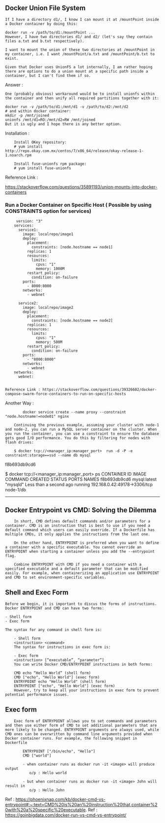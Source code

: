 ## Docker Union File System

    If I have a directory d1/, I know I can mount it at /mountPoint inside a Docker container by doing this:

    docker run -v /path/to/d1:/mountPoint ...
    However, I have two directories d1/ and d2/ (let's say they contain files a.txt and b.txt respectively).

    I want to mount the union of these two directories at /mountPoint in my container, i.e. I want /mountPoint/a.txt and /mountPoint/b.txt to exist.

    Given that Docker uses UnionFS a lot internally, I am rather hoping there are options to do a union mount at a specific path inside a container, but I can't find them if so.
    
Answer :

    One (probably obvious) workaround would be to install unionfs within the container and then unify all required partitions together with it:

    docker run -v /path/to/d1:/mnt/d1 -v /path/to/d2:/mnt/d2
    # and within docker container:
    mkdir -p /mnt/joined
    unionfs /mnt/d1=RO:/mnt/d2=RW /mnt/joined
    But it is ugly and I hope there is any better option.
    
Installation :

        Install OKey repository:
        # yum install http://repo.okay.com.mx/centos/7/x86_64/release/okay-release-1-1.noarch.rpm
        
        Install fuse-unionfs rpm package:
        # yum install fuse-unionfs
    
    
Reference Link :

https://stackoverflow.com/questions/35891193/union-mounts-into-docker-containers


### Run a Docker Container on Specific Host ( Possible by using CONSTRAINTS option for services)

         version: "3"
        services:
          service1:
            image: localrepo/image1
            deploy:
              placement:
                constraints: [node.hostname == node1]
              replicas: 1
              resources:
                limits:
                  cpus: "1"
                  memory: 1000M
              restart_policy:
                condition: on-failure
            ports:
              - 8000:8000
            networks:
              - webnet

          service2:
            image: localrepo/image2
            deploy:
              placement:
                constraints: [node.hostname == node2]
              replicas: 1
              resources:
                limits:
                  cpus: "1"
                  memory: 500M
              restart_policy:
                condition: on-failure
            ports:
              - "8000:8000"
            networks:
              - webnet
        networks:
          webnet:


    Reference Link : https://stackoverflow.com/questions/39326602/docker-compose-swarm-force-containers-to-run-on-specific-hosts


Another Way :

            docker service create --name proxy --constraint "node.hostname!=node01" nginx

        Continuing the previous example, assuming your cluster with node-1 and node-2, you can run a MySQL server container on the cluster. When you run the container, you can use a constraint to ensure the database gets good I/O performance. You do this by filtering for nodes with flash drives:
        
        $ docker tcp://<manager_ip:manager_port>  run -d -P -e constraint:storage==ssd --name db mysql
f8b693db9cd6

$ docker tcp://<manager_ip:manager_port>  ps
CONTAINER ID        IMAGE               COMMAND             CREATED                  STATUS              PORTS                           NAMES
f8b693db9cd6        mysql:latest        "mysqld"            Less than a second ago   running             192.168.0.42:49178->3306/tcp    node-1/db


------------

## Docker Entrypoint vs CMD: Solving the Dilemma 

        In short, CMD defines default commands and/or parameters for a container. CMD is an instruction that is best to use if you need a default command which users can easily override. If a Dockerfile has multiple CMDs, it only applies the instructions from the last one.

        On the other hand, ENTRYPOINT is preferred when you want to define a container with a specific executable. You cannot override an ENTRYPOINT when starting a container unless you add the --entrypoint flag.

        Combine ENTRYPOINT with CMD if you need a container with a specified executable and a default parameter that can be modified easily. For example, when containerizing an application use ENTRYPOINT and CMD to set environment-specific variables.

## Shell and Exec Form

    Before we begin, it is important to discus the forms of instructions. Docker ENTRYPOINT and CMD can have two forms:

    - Shell form
    - Exec form

    The syntax for any command in shell form is:

        - Shell form
        <instruction> <command>
        The syntax for instructions in exec form is:

        - Exec form
        <instruction> [“executable”, “parameter”]
        You can write Docker CMD/ENTRYPOINT instructions in both forms:

        CMD echo “Hello World” (shell form)
        CMD ["echo", "Hello World"] (exec form)
        ENTRYPOINT echo "Hello World" (shell form)
        ENTRYPOINT ["echo", "Hello World"] (exec form)
        However, try to keep all your instructions in exec form to prevent potential performance issues.
        

## Exec form
        Exec form of ENTRYPOINT allows you to set commands and parameters and then use either form of CMD to set additional parameters that are more likely to be changed. ENTRYPOINT arguments are always used, while CMD ones can be overwritten by command line arguments provided when Docker container runs. For example, the following snippet in Dockerfile

            ENTRYPOINT ["/bin/echo", "Hello"]
            CMD ["world"]

            - when container runs as docker run -it <image> will produce output
               o/p : Hello world

            - but when container runs as docker run -it <image> John will result in
               o/p : Hello John

Ref : https://phoenixnap.com/kb/docker-cmd-vs-entrypoint#:~:text=CMD%20is%20an%20instruction%20that,container%20with%20a%20specific%20executable.
Ref : https://goinbigdata.com/docker-run-vs-cmd-vs-entrypoint/
